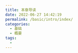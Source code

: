 ```yaml
---
title: 本章导读
date: 2022-06-27 14:42:19
permalink: /basic/intro/index/
categories:
  - 基础
  - 概要
tags:
  - 
---
```

